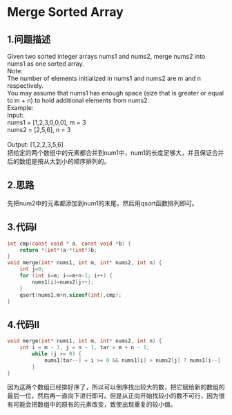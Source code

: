 Merge Sorted Array
====

1.问题描述
---

Given two sorted integer arrays nums1 and nums2, merge nums2 into nums1 as one sorted array.<br>
Note:<br>
The number of elements initialized in nums1 and nums2 are m and n respectively.<br>
You may assume that nums1 has enough space (size that is greater or equal to m + n) to hold additional elements from nums2.<br>
Example:<br>
Input:<br>
nums1 = [1,2,3,0,0,0], m = 3<br>
nums2 = [2,5,6],       n = 3<br>
<br>
Output: [1,2,2,3,5,6]<br>
把给定的两个数组中的元素都合并到num1中，num1的长度足够大，并且保证合并后的数组是按从大到小的顺序排列的。

2.思路
---

先把num2中的元素都添加到num1的末尾，然后用qsort函数排列即可。

3.代码I
---

```c
int cmp(const void * a, const void *b) {
    return *(int*)a-*(int*)b;
}
void merge(int* nums1, int m, int* nums2, int n) {
    int j=0;
    for (int i=m; i<=m+n-1; i++) {
        nums1[i]=nums2[j++];
    }
    qsort(nums1,m+n,sizeof(int),cmp);
}
```

4.代码II
---

```c
void merge(int* nums1, int m, int* nums2, int n) {
    int i = m - 1, j = n - 1, tar = m + n - 1;
        while (j >= 0) {
            nums1[tar--] = i >= 0 && nums1[i] > nums2[j] ? nums1[i--] : nums2[j--];
        }
}
```

因为这两个数组已经排好序了，所以可以倒序找出较大的数，把它赋给新的数组的最后一位，然后再一直向下进行即可。但是从正向开始找较小的数不可行，因为很有可能会把数组中的原有的元素改变，致使出现重复的较小值。
